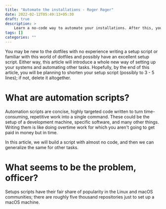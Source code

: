 ```yaml
---
title: "Automate the installations - Roger Roger"
date: 2022-02-12T05:49:13+05:30
draft: true
description: >
    Learn a no-code way to automate your installations. After this, you won't need to write scripts to automate your machine setup.
tags: []
categories: ""
---
```


You may be new to the dotfiles with no experience writing a setup script or familiar with this world of dotfiles and possibly have an excellent setup script. Either way, this article will introduce a whole new way of setting up your systems and automating other tasks. Hopefully, by the end of this article, you will be planning to shorten your setup script (possibly to 3 - 5 lines); if not, delete it altogether. 

# What are automation scripts?

Automation scripts are concise, highly targeted code written to turn time-consuming, repetitive work into a single command. These could be the setup of a development machine, specific software, and many other things. Writing them is like doing overtime work for which you aren't going to get paid in money but in time. 

In this article, we will build a script with almost no code, and then we can generalize the same for other tasks. 

# What seems to be the problem, officer?

Setups scripts have their fair share of popularity in the Linux and macOS communities; there are roughly five thousand repositories just to set up a macOS machine. 


<!-- Always pass on what you have learned. -->


<!-- Setting up a new development machine is a long and painful process; nobody ever remembers what they have installed in their previous device. This guide is here to help you automate everything in your development setup and lets you enjoy the exciting feeling of getting a new machine.

The guide has three parts: first is automating the installation of binaries and applications, then configuring code applications (vim, tmux, etc.) and customizing the operating system with dotfiles, and finally how to store and share them. I'll set up a MacBook Pro in all the articles, but you can always expand it to other surfaces like Linux.

> If you have any trouble sounding condescending, find a UNIX user to show you how it's done. ~ Scott Adams

# Getting Started

When you have a new MacBook, what is the first thing you do? (After posting its picture on LinkedIn): Download necessary apps like Spotify, Slack, VS Code, etc., right?. Visiting tens of websites and downloading dmgs was such a long, painful and tedious process until brew casks came into the picture. This feature of Homebrew gives us an excellent starting point for automating the setup process.

We can have a small bash script and call Homebrew from there. Building on this idea, in this series, we'll write a script such that it can set up your brand new machine with just one command of the following structure.

```bash
curl -fsSL https://example.com/setup.sh | bash
```

Let's create this `setup` script in the $HOME directory, which will automate our future set-up process.

```bash
touch $HOME/setup
```

# Neccessay tools and a Package Manager

We need to install XCode command-line tools, which install all the common and necessary things like macOS SDK, headers, build tools, compilers, interpreters, etc. Add the following in the previously created script:

```bash
#!/usr/bin/env bash

# Install xcode command line tool if not already installed
if ! xcode-select -p 1>/dev/null; then
    xcode-select --install
fi
```

First, the above lines check for xcode-select's path (`-p` is for printing the path of the active developer directory), and if not present, it installs using the `--install` flag.

Then we install a system package manager -- Homebrew, using the similar if-then structure.

```bash
#!/usr/bin/env bash

# Install xcode command line tool if ....

# Install brew.sh (system package manager) if already not installed
if ! brew -h 1>/dev/null; then
    echo /bin/bash -c "$(curl -fsSL https://raw.githubusercontent.com/Homebrew/install/master/install.sh)"
fi

# Update brew to latest available version
brew update
```

After installing brew, we run `brew update` to ensure we have the latest version installed.

# Installing Applications and libraries

In this section, We deal with installing applications and libraries, and I'll show you one of the coolest ways to manage and automate this process with just a few bash lines.

It is hard to remember what applications and libraries we had previously installed. Homebrew has `homebrew-bundle` to take care of this by dumping all the installed taps, bins, and casks in a `Brewfile` which can install all these in the future. The problem here is that `Brewfile` doesn't store versions of the bins or casks. It installs the latest version of the binaries, which can sometimes cause you trouble. For example, if you have PHP installed -- or in general software that doesn't have backward compatibility.

To solve this problem of versioning, let us start from the most straightforward thing and create a list of binaries and casks that we need (name it `bins.txt` and `casks.txt`).

```bash
touch $HOME/.config/kalkayan/bins.txt $HOME/.config/kalkayan/casks.txt
```

We list down all the brew formulas for binaries and casks with their versions that we want to have in our system in their specific file. for example --

```
hades in ~ $ cat $HOME/.config/kalkayan/bins.txt
coreutils
llvm
go
php@7.4
nvm
...
```

To automate these bins and casks' installation, we need to import these lists in our `setup` script. `mapfile` creates an array from the file, and now we have our list store in collections named `bins` and `casks`.

```bash
#!/usr/bin/env bash

# Install xcode command line tool if....

# Install brew.sh (system package manager)....

# List of binaries that needs be installed
mapfile -t bins <  <(cat $HOME/.config/kalkayan/bins.txt)

# List of casks that needs be installed
mapfile -t casks < <(cat $HOME/.config/kalkayan/casks.txt)
```

Now we iterate over these arrays and check for the library if already installed. If not, we install it using brew. In the following code, first, we split the name at `@` and take the first (example -- `php` in `php@7.4` )

```bash
# List of casks ....

# Install binaries using Homebrew, iterate over bins array and install.
for binary in "${bins[@]}"; do
    # split the brew formula into binary name and version of installation and
    # get the name of the binary (ex- php in php@7.4)
    b=`echo $binary | cut -d \@ -f 1`
    # check if the binary is already present, otherwise install
    if ! brew list --formula | grep "$b" 1>/dev/null; then
        brew install "$binary"
    fi
done
```

Similarly, we write a loop for casks but without worrying about the versions (can be extended if required)

```bash
# Install binaries using Homebrew, ....

# Install casks using Homebrew, iterate over casks array and install.
for c in "${casks[@]}"; do
    # first, check if the cask is present or not, if not install
    if ! brew list --cask | grep "$c" 1>/dev/null; then
        brew casks install "$c"
    fi
done
```

In the second part of this series, we'll create a bash function to update our bins.txt and casks.txt when a bin/cask is installed or removed.
 -->
